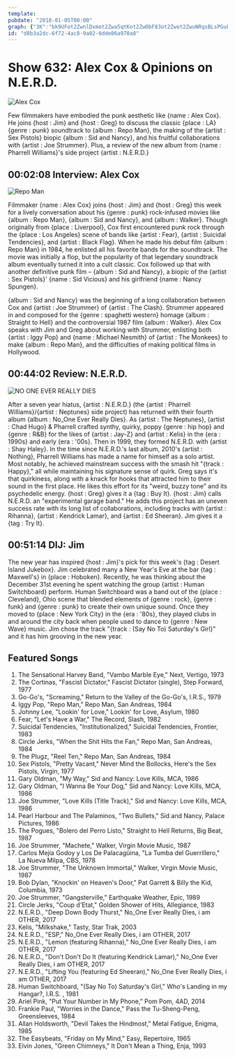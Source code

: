```yaml
---
template: 
pubdate: "2018-01-05T00:00"
graph: {"3K":"bk9UFot2ZwnlDxmot2Zwa5qtKot2ZwObF83ot2Zwot2ZwuNRqsBLsPGuFfRSBJarYBLsPGBLsPGbURGeBLsPGIGP6xNxz42nlDxmbURGenlDxm5NniLnlDxmIGP6xnlDxmBCASynlDxmObF83rIFGwObF83jR8rrObF83PQ86YPQ86Ya5qtK5NniLuFfRSIGP6xuFfRSbURGeuFfRSBJarYjR8rrBDzbVPQ86YPQ86YuNRqsiVI7huNRqsBCASybQnVX","21E":"BKczpYGQieBKczpSttYFBKczpYloT2BKczpqvOWWBKczpVdOMHN72NfqvOWWaBZZ9qvOWWYGQiedhnxe97qipYGQieN72NfYloT2N72Nfa69ovN72Nfhqi2T3TmBdN72Nf97qipBHm1GX6cfddhnxe","2DE":"X6cfdqYVo9n5VYpqLETeDkkEAn5VYpBLsPGn5VYpn5VYpw2NyABGSb8n5VYpBMlTxn5VYp"}
id: "d8b3a2dc-6f72-4ac8-9a02-6dde06a970a8"
---
```






# Show 632: Alex Cox & Opinions on N.E.R.D.

![Alex Cox](https://static.soundopinions.org/images/2018/alexcox_web.jpg)

Few filmmakers have embodied the punk aesthetic like {name : Alex Cox}. He joins {host : Jim} and {host : Greg} to discuss the classic {place : LA}  {genre : punk} soundtrack to {album : Repo Man}, the making of the {artist : Sex Pistols} biopic {album : Sid and Nancy}, and his fruitful collaborations with {artist : Joe Strummer}.  Plus, a review of the new album from {name : Pharrell Williams}'s side project {artist : N.E.R.D.}



## 00:02:08 Interview: Alex Cox

![Repo Man](https://static.soundopinions.org/assets/632/3K0.jpg)

Filmmaker {name : Alex Cox} joins {host : Jim} and {host : Greg} this week for a lively conversation about his {genre : punk} rock-infused movies like {album : Repo Man}, {album : Sid and Nancy}, and {album : Walker}. Though originally from {place : Liverpool}, Cox first encountered punk rock through the {place : Los Angeles} scene of bands like {artist : Fear}, {artist : Suicidal Tendencies}, and {artist : Black Flag}. When he made his debut film {album : Repo Man} in 1984, he enlisted all his favorite bands for the soundtrack. The movie was initially a flop, but the popularity of that legendary soundtrack album eventually turned it into a cult classic. Cox followed up that with another definitive punk film – {album : Sid and Nancy}, a biopic of the {artist : Sex Pistols}' {name : Sid Vicious} and his girlfriend {name : Nancy Spungen}.

{album : Sid and Nancy} was the beginning of a long collaboration between Cox and {artist : Joe Strummer} of {artist : The Clash}. Strummer appeared in and composed for the {genre : spaghetti western} homage {album : Straight to Hell} and the controversial 1987 film {album : Walker}. Alex Cox speaks with Jim and Greg about working with Strummer, enlisting both {artist : Iggy Pop} and {name : Michael Nesmith} of {artist : The Monkees} to make {album : Repo Man}, and the difficulties of making political films in Hollywood.



## 00:44:02 Review: N.E.R.D.

![NO ONE EVER REALLY DIES](https://static.soundopinions.org/assets/632/21E0.jpg)

After a seven year hiatus, {artist : N.E.R.D.} (the {artist : Pharrell Williams}/{artist : Neptunes} side project) has returned with their fourth album {album : No_One Ever Really Dies}.  As {artist : The Neptunes}, {artist : Chad Hugo} & Pharrell crafted synthy, quirky, poppy {genre : hip hop} and {genre : R&B} for the likes of {artist : Jay-Z} and {artist : Kelis} in the {era : 1990s} and early {era : '00s}. Then in 1999, they formed N.E.R.D. with {artist : Shay Haley}. In the time since N.E.R.D.'s last album, 2010's {artist : Nothing}, Pharrell Williams has made a name for himself as a solo artist. Most notably, he achieved mainstream success with the smash hit "{track : Happy}," all while maintaining his signature sense of quirk. Greg says it's that quirkiness, along with a knack for hooks that attracted him to their sound in the first place. He likes this effort for its "weird, buzzy tone" and its psychedelic energy.  {host : Greg} gives it a {tag : Buy It}. {host : Jim} calls N.E.R.D. an "experimental garage band." He adds this project has an uneven success rate with its long list of collaborations, including tracks with {artist : Rihanna}, {artist : Kendrick Lamar}, and {artist : Ed Sheeran}. Jim gives it a {tag : Try It}.



## 00:51:14 DIJ: Jim

The new year has inspired {host : Jim}'s pick for this week's {tag : Desert Island Jukebox}. Jim celebrated many a New Year's Eve at the bar {tag : Maxwell's} in {place : Hoboken}. Recently, he was thinking about the December 31st evening he spent watching the group {artist : Human Switchboard} perform. Human Switchboard was a band out of the {place : Cleveland}, Ohio scene that blended elements of {genre : rock}, {genre : funk} and {genre : punk} to create their own unique sound. Once they moved to {place : New York City} in the {era : '80s}, they played clubs in and around the city back when people used to dance to {genre : New Wave} music. Jim chose the track "{track : (Say No To) Saturday's Girl}" and it has him grooving in the new year.



## Featured Songs

1. The Sensational Harvey Band, "Vambo Marble Eye," Next, Vertigo, 1973
2. The Cortinas, "Fascist Dictator," Fascist Dictator (single), Step Forward, 1977
3. Go-Go's, "Screaming," Return to the Valley of the Go-Go's, I.R.S., 1979
4. Iggy Pop, "Repo Man," Repo Man, San Andreas, 1984
5. Johnny Lee, "Lookin' for Love," Lookin' for Love, Asylum, 1980
6. Fear, "Let's Have a War," The Record, Slash, 1982
7. Suicidal Tendencies, "Institutionalized," Suicidal Tendencies, Frontier, 1983
8. Circle Jerks, "When the Shit Hits the Fan," Repo Man, San Andreas, 1984
9. The Plugz, "Reel Ten," Repo Man, San Andreas, 1984
10. Sex Pistols, "Pretty Vacant," Never Mind the Bollocks, Here's the Sex Pistols, Virgin, 1977
11. Gary Oldman, "My Way," Sid and Nancy: Love Kills, MCA, 1986
12. Gary Oldman, "I Wanna Be Your Dog," Sid and Nancy: Love Kills, MCA, 1986
13. Joe Strummer, "Love Kills (Title Track)," Sid and Nancy: Love Kills, MCA, 1986
14. Pearl Harbour and The Palaminos, "Two Bullets," Sid and Nancy, Palace Pictures, 1986
15. The Pogues, "Bolero del Perro Listo," Straight to Hell Returns, Big Beat, 1987
16. Joe Strummer, "Machete," Walker, Virgin Movie Music, 1987
17. Carlos Mejía Godoy y Los De Palacagüina, "La Tumba del Guerrillero," La Nueva Milpa, CBS, 1978
18. Joe Strummer, "The Unknown Immortal," Walker, Virgin Movie Music, 1987
19. Bob Dylan, "Knockin' on Heaven's Door," Pat Garrett & Billy the Kid, Columbia, 1973
20. Joe Strummer, "Gangsterville," Earthquake Weather, Epic, 1989
21. Circle Jerks, "Coup d'Etat," Golden Shower of Hits, Allegiance, 1983
22. N.E.R.D., "Deep Down Body Thurst," No_One Ever Really Dies, i am OTHER, 2017
23. Kelis, "Milkshake," Tasty, Star Trak, 2003
24. N.E.R.D., "ESP," No_One Ever Really Dies, i am OTHER, 2017
25. N.E.R.D., "Lemon (featuring Rihanna)," No_One Ever Really Dies, i am OTHER, 2017
26. N.E.R.D., "Don't Don't Do It (featuring Kendrick Lamar)," No_One Ever Really Dies, i am OTHER, 2017
27. N.E.R.D., "Lifting You (featuring Ed Sheeran)," No_One Ever Really Dies, i am OTHER, 2017
28. Human Switchboard, "(Say No To) Saturday's Girl," Who's Landing in my Hangar?, I.R.S. , 1981
29. Ariel Pink, "Put Your Number in My Phone," Pom Pom, 4AD, 2014
30. Frankie Paul, "Worries in the Dance," Pass the Tu-Sheng-Peng, Greensleeves, 1984
31. Allan Holdsworth, "Devil Takes the Hindmost," Metal Fatigue, Enigma, 1985
32. The Easybeats, "Friday on My Mind," Easy, Repertoire, 1965
33. Elvin Jones, "Green Chimneys," It Don't Mean a Thing, Enja, 1993